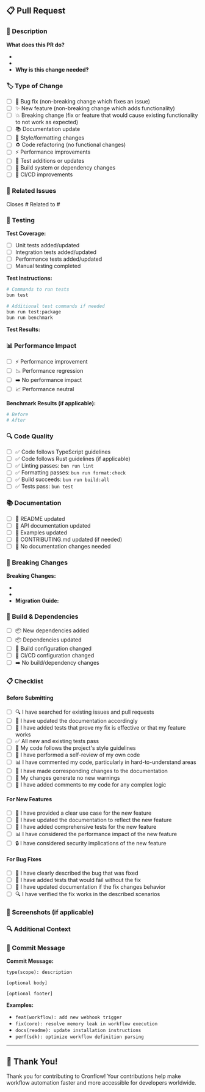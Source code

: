 ## 📋 Pull Request

<!--
Please fill out the sections below to help us review your pull request.
-->

### 📝 Description

<!--
Provide a clear and concise description of what this pull request does.
-->

**What does this PR do?**

-
-
- **Why is this change needed?**

<!--
Explain why this change is necessary and what problem it solves.
-->

### 🏷️ Type of Change

<!--
Please delete options that are not relevant.
-->

- [ ] 🐛 Bug fix (non-breaking change which fixes an issue)
- [ ] ✨ New feature (non-breaking change which adds functionality)
- [ ] 💥 Breaking change (fix or feature that would cause existing functionality to not work as expected)
- [ ] 📚 Documentation update
- [ ] 🎨 Style/formatting changes
- [ ] ♻️ Code refactoring (no functional changes)
- [ ] ⚡ Performance improvements
- [ ] 🧪 Test additions or updates
- [ ] 🔧 Build system or dependency changes
- [ ] 🚀 CI/CD improvements

### 🔗 Related Issues

<!--
Link any related issues here. Use "Closes #123" or "Fixes #123" to automatically close issues.
-->

Closes #
Related to #

### 🧪 Testing

<!--
Describe the tests that you ran to verify your changes. Provide instructions so we can reproduce.
-->

**Test Coverage:**

- [ ] Unit tests added/updated
- [ ] Integration tests added/updated
- [ ] Performance tests added/updated
- [ ] Manual testing completed

**Test Instructions:**

```bash
# Commands to run tests
bun test

# Additional test commands if needed
bun run test:package
bun run benchmark
```

**Test Results:**

<!--
Include test output or screenshots if applicable.
-->

### 📊 Performance Impact

<!--
Describe any performance implications of this change.
-->

- [ ] ⚡ Performance improvement
- [ ] 📉 Performance regression
- [ ] ➡️ No performance impact
- [ ] 📈 Performance neutral

**Benchmark Results (if applicable):**

```bash
# Before
# After
```

### 🔍 Code Quality

<!--
Confirm that your code follows our standards.
-->

- [ ] ✅ Code follows TypeScript guidelines
- [ ] ✅ Code follows Rust guidelines (if applicable)
- [ ] ✅ Linting passes: `bun run lint`
- [ ] ✅ Formatting passes: `bun run format:check`
- [ ] ✅ Build succeeds: `bun run build:all`
- [ ] ✅ Tests pass: `bun test`

### 📚 Documentation

<!--
Documentation updates that accompany this change.
-->

- [ ] 📖 README updated
- [ ] 📖 API documentation updated
- [ ] 📖 Examples updated
- [ ] 📖 CONTRIBUTING.md updated (if needed)
- [ ] 📖 No documentation changes needed

### 🚨 Breaking Changes

<!--
If this PR contains breaking changes, please describe them here.
-->

**Breaking Changes:**

-
-
- **Migration Guide:**

<!--
Provide instructions for users to migrate from the old behavior to the new behavior.
-->

### 🔧 Build & Dependencies

<!--
Any changes to build system, dependencies, or configuration.
-->

- [ ] 📦 New dependencies added
- [ ] 📦 Dependencies updated
- [ ] 🔧 Build configuration changed
- [ ] 🔧 CI/CD configuration changed
- [ ] ➡️ No build/dependency changes

### 📋 Checklist

<!--
Go over all the following points, and put an `x` in all the boxes that apply.
-->

#### Before Submitting

- [ ] 🔍 I have searched for existing issues and pull requests
- [ ] 📝 I have updated the documentation accordingly
- [ ] 🧪 I have added tests that prove my fix is effective or that my feature works
- [ ] ✅ All new and existing tests pass
- [ ] 🎯 My code follows the project's style guidelines
- [ ] 🔧 I have performed a self-review of my own code
- [ ] 📊 I have commented my code, particularly in hard-to-understand areas
- [ ] 📝 I have made corresponding changes to the documentation
- [ ] 🚨 My changes generate no new warnings
- [ ] 🧹 I have added comments to my code for any complex logic

#### For New Features

- [ ] 🎯 I have provided a clear use case for the new feature
- [ ] 📖 I have updated the documentation to reflect the new feature
- [ ] 🧪 I have added comprehensive tests for the new feature
- [ ] 📊 I have considered the performance impact of the new feature
- [ ] 🔒 I have considered security implications of the new feature

#### For Bug Fixes

- [ ] 🐛 I have clearly described the bug that was fixed
- [ ] 🧪 I have added tests that would fail without the fix
- [ ] 📖 I have updated documentation if the fix changes behavior
- [ ] 🔍 I have verified the fix works in the described scenarios

### 📸 Screenshots (if applicable)

<!--
Add screenshots or GIFs to help explain your changes.
-->

### 🔍 Additional Context

<!--
Add any other context about the pull request here.
-->

### 📝 Commit Message

<!--
Please provide the commit message that will be used for this PR.
Follow conventional commits format: https://www.conventionalcommits.org/
-->

**Commit Message:**

```
type(scope): description

[optional body]

[optional footer]
```

**Examples:**

- `feat(workflow): add new webhook trigger`
- `fix(core): resolve memory leak in workflow execution`
- `docs(readme): update installation instructions`
- `perf(sdk): optimize workflow definition parsing`

---

## 🎉 Thank You!

Thank you for contributing to Cronflow! Your contributions help make workflow automation faster and more accessible for developers worldwide.

<!--
Please note that by submitting this pull request, you agree that your contributions will be licensed under the MIT License.
-->
